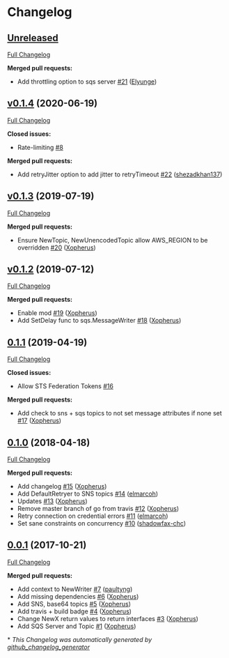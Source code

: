 # Changelog

## [Unreleased](https://github.com/zerofox-oss/go-aws-msg/tree/HEAD)

[Full Changelog](https://github.com/zerofox-oss/go-aws-msg/compare/v0.1.4...HEAD)

**Merged pull requests:**

- Add throttling option to sqs server [\#21](https://github.com/zerofox-oss/go-aws-msg/pull/21) ([Elyunge](https://github.com/Elyunge))

## [v0.1.4](https://github.com/zerofox-oss/go-aws-msg/tree/v0.1.4) (2020-06-19)

[Full Changelog](https://github.com/zerofox-oss/go-aws-msg/compare/v0.1.3...v0.1.4)

**Closed issues:**

- Rate-limiting [\#8](https://github.com/zerofox-oss/go-aws-msg/issues/8)

**Merged pull requests:**

- Add retryJitter option to add jitter to retryTimeout [\#22](https://github.com/zerofox-oss/go-aws-msg/pull/22) ([shezadkhan137](https://github.com/shezadkhan137))

## [v0.1.3](https://github.com/zerofox-oss/go-aws-msg/tree/v0.1.3) (2019-07-19)

[Full Changelog](https://github.com/zerofox-oss/go-aws-msg/compare/v0.1.2...v0.1.3)

**Merged pull requests:**

- Ensure NewTopic, NewUnencodedTopic allow AWS\_REGION to be overridden [\#20](https://github.com/zerofox-oss/go-aws-msg/pull/20) ([Xopherus](https://github.com/Xopherus))

## [v0.1.2](https://github.com/zerofox-oss/go-aws-msg/tree/v0.1.2) (2019-07-12)

[Full Changelog](https://github.com/zerofox-oss/go-aws-msg/compare/0.1.1...v0.1.2)

**Merged pull requests:**

- Enable mod [\#19](https://github.com/zerofox-oss/go-aws-msg/pull/19) ([Xopherus](https://github.com/Xopherus))
- Add SetDelay func to sqs.MessageWriter [\#18](https://github.com/zerofox-oss/go-aws-msg/pull/18) ([Xopherus](https://github.com/Xopherus))

## [0.1.1](https://github.com/zerofox-oss/go-aws-msg/tree/0.1.1) (2019-04-19)

[Full Changelog](https://github.com/zerofox-oss/go-aws-msg/compare/0.1.0...0.1.1)

**Closed issues:**

- Allow STS Federation Tokens [\#16](https://github.com/zerofox-oss/go-aws-msg/issues/16)

**Merged pull requests:**

- Add check to sns + sqs topics to not set message attributes if none set [\#17](https://github.com/zerofox-oss/go-aws-msg/pull/17) ([Xopherus](https://github.com/Xopherus))

## [0.1.0](https://github.com/zerofox-oss/go-aws-msg/tree/0.1.0) (2018-04-18)

[Full Changelog](https://github.com/zerofox-oss/go-aws-msg/compare/0.0.1...0.1.0)

**Merged pull requests:**

- Add changelog [\#15](https://github.com/zerofox-oss/go-aws-msg/pull/15) ([Xopherus](https://github.com/Xopherus))
- Add DefaultRetryer to SNS topics [\#14](https://github.com/zerofox-oss/go-aws-msg/pull/14) ([elmarcoh](https://github.com/elmarcoh))
- Updates [\#13](https://github.com/zerofox-oss/go-aws-msg/pull/13) ([Xopherus](https://github.com/Xopherus))
- Remove master branch of go from travis [\#12](https://github.com/zerofox-oss/go-aws-msg/pull/12) ([Xopherus](https://github.com/Xopherus))
- Retry connection on credential errors [\#11](https://github.com/zerofox-oss/go-aws-msg/pull/11) ([elmarcoh](https://github.com/elmarcoh))
- Set sane constraints on concurrency [\#10](https://github.com/zerofox-oss/go-aws-msg/pull/10) ([shadowfax-chc](https://github.com/shadowfax-chc))

## [0.0.1](https://github.com/zerofox-oss/go-aws-msg/tree/0.0.1) (2017-10-21)

[Full Changelog](https://github.com/zerofox-oss/go-aws-msg/compare/4a3a249b416a1897186f0d46b82baa8a8289f4cb...0.0.1)

**Merged pull requests:**

- Add context to NewWriter [\#7](https://github.com/zerofox-oss/go-aws-msg/pull/7) ([paultyng](https://github.com/paultyng))
- Add missing dependencies [\#6](https://github.com/zerofox-oss/go-aws-msg/pull/6) ([Xopherus](https://github.com/Xopherus))
- Add SNS, base64 topics [\#5](https://github.com/zerofox-oss/go-aws-msg/pull/5) ([Xopherus](https://github.com/Xopherus))
- Add travis + build badge [\#4](https://github.com/zerofox-oss/go-aws-msg/pull/4) ([Xopherus](https://github.com/Xopherus))
- Change NewX return values to return interfaces [\#3](https://github.com/zerofox-oss/go-aws-msg/pull/3) ([Xopherus](https://github.com/Xopherus))
- Add SQS Server and Topic [\#1](https://github.com/zerofox-oss/go-aws-msg/pull/1) ([Xopherus](https://github.com/Xopherus))



\* *This Changelog was automatically generated by [github_changelog_generator](https://github.com/github-changelog-generator/github-changelog-generator)*
